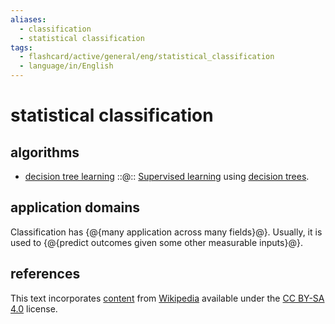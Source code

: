 ```yaml
---
aliases:
  - classification
  - statistical classification
tags:
  - flashcard/active/general/eng/statistical_classification
  - language/in/English
---
```


# statistical classification

## algorithms

- [decision tree learning](decision%20tree%20learning.md) ::@:: [Supervised learning](supervised%20learning.md) using [decision trees](decision%20tree.md).

## application domains

Classification has {@{many application across many fields}@}. Usually, it is used to {@{predict outcomes given some other measurable inputs}@}.

## references

This text incorporates [content](https://en.wikipedia.org/wiki/statistical_classification) from [Wikipedia](Wikipedia.md) available under the [CC BY-SA 4.0](https://creativecommons.org/licenses/by-sa/4.0/) license.

